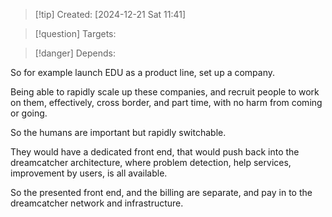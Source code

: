 
>[!tip] Created: [2024-12-21 Sat 11:41]

>[!question] Targets: 

>[!danger] Depends: 

So for example launch EDU as a product line, set up a company.

Being able to rapidly scale up these companies, and recruit people to work on them, effectively, cross border, and part time, with no harm from coming or going.

So the humans are important but rapidly switchable.

They would have a dedicated front end, that would push back into the dreamcatcher architecture, where problem detection, help services, improvement by users, is all available.

So the presented front end, and the billing are separate, and pay in to the dreamcatcher network and infrastructure.
